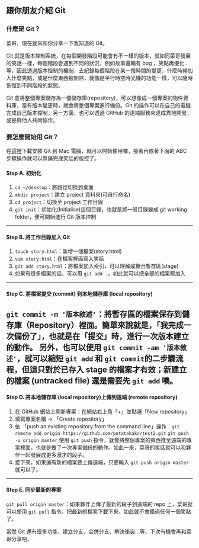 ## 跟你朋友介紹 Git

### 什麼是 Git？
菜哥，現在就來和你分享一下我知道的 Git。

Git 就是版本控制系統，在每個開發階段可能會有不一樣的版本，就如同菜哥發展的笑話一樣，每個階段會遇到不同的狀況，例如故事邏輯有 bug ，笑點再優化…等，因此透過版本控制的機制，去紀錄每個階段在某一段時間的變更，什麼時候加入什麼笑點，或是什麼東西被刪除，就像是平行時空時光機的功能一樣，可以隨時恢復到不同階段的狀態。

Git 會將整個專案儲存為一個儲存庫(repository)，可以想像成一個專案的物件資料庫，當有版本變更時，就會將整個專案進行備份。Git 的操作可以在自己的電腦完成自己版本控制，另一方面，也可以透過 GitHub 的遠端服務來達成異地開發，或是與他人共同協作。

### 要怎麼開始用 Git？
在[這裡](https://git-scm.com/download/mac)下載安裝 Git 到 Mac 電腦，就可以開始使用囉，接著再依著下面的 ABC 步驟操作就可以無痛完成笑話的版控了。

#### Step A. 初始化

1. `cd ~/desktop`：將路徑切換到桌面
2. `mkdir project`：建立 project 資料夾(可自行命名)
3. `cd project`：切換至 project 工作目錄
4. `git init`：初始化(Initialise)這個目錄，也就是將一般目錄變成 git working folder，便可開始進行 Git 版本控制
---
#### Step B. 將工作目錄加入 Git

1. `touch story.html`：新增一個檔案(story.html)
2. `vim story.html`：在檔案裡面寫入笑話
3. `git add story.html`：將檔案加入索引，可以理解成舞台暫存區(stage)
4. 如果有很多檔案的話，可以用 `git add .`，如此就可以把全部的檔案都加入
---
#### Step C. 將檔案提交 (commit) 到本地儲存庫 (local repository)
`git commit -m '版本敘述'`：將暫存區的檔案保存到儲存庫（Repository）裡面。簡單來說就是，「我完成一次備份了」，也就是在「提交」時，進行一次版本建立的動作。
另外，也可以使用 `git commit -am '版本敘述'`，就可以縮短 `git add` 和 `git commit`的二步驟流程，但這只對於已存入 stage 的檔案才有效；新建立的檔案 (untracked file) 還是需要先 `git add` 噢。
---
#### Step D. 將本地儲存庫 (local repository)上傳到遠端 (remote repository)
1. 在 GitHub 網站上開新專案：在網站右上角「+」並點選「New repository」
2. 填寫專案名稱 → 「Create repository」
3. 依 「push an existing repository from the command line」操作：`git remote add origin https://github.com/potatokaka/test2.git`
`git push -u origin master`
使用 `git push` 指令，就會將整個專案的東西推至遠端的專案裡面，也就是做了一次專案備份的動作。如此一來，菜哥的笑話就可以和夥伴一起發展成更多漫才的段子。
4. 接下來，如果還有新的檔案要上傳遠端，只要輸入 `git push origin master` 就可以了。
---
#### Step E. 同步最新的專案
`git pull origin master`：如果夥伴上傳了最新的段子到遠端的 repo 上，菜哥就可以使用 `git pull` 指令，把最新的檔案下載下來，如此就不會錯過任何一個笑點了。

當然 Git 還有很多功能，建立分支、合併分支、解決衝突…等，下次有機會再和菜哥分享吧。


